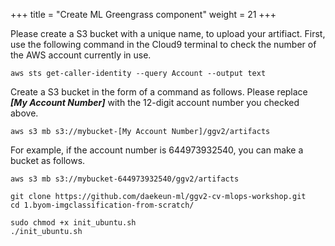 +++
title = "Create ML Greengrass component"
weight = 21
+++

Please create a S3 bucket with a unique name, to upload your artifiact.
First, use the following command in the Cloud9 terminal to check the number of the AWS account currently in use.

``` shell
aws sts get-caller-identity --query Account --output text
```

Create a S3 bucket in the form of a command as follows. Please replace ***[My Account Number]*** with the 12-digit account number you checked above.

``` shell
aws s3 mb s3://mybucket-[My Account Number]/ggv2/artifacts
```

For example, if the account number is 644973932540, you can make a bucket as follows.

``` shell
aws s3 mb s3://mybucket-644973932540/ggv2/artifacts
```


``` shell
git clone https://github.com/daekeun-ml/ggv2-cv-mlops-workshop.git
cd 1.byom-imgclassification-from-scratch/
```

``` shell
sudo chmod +x init_ubuntu.sh
./init_ubuntu.sh 
```
